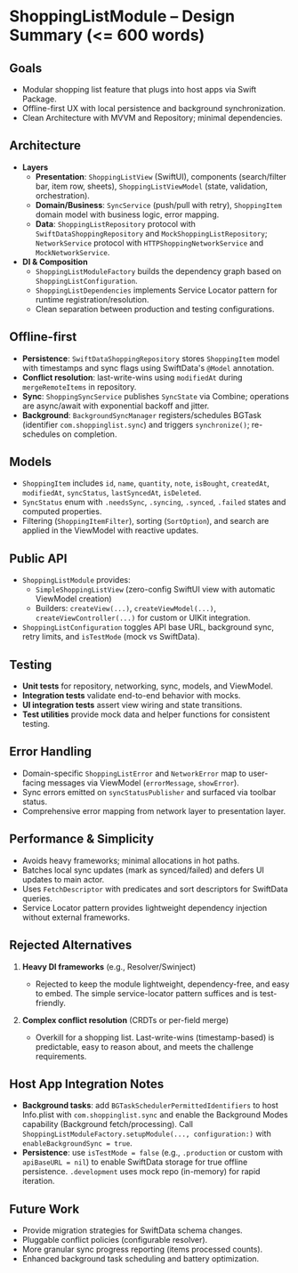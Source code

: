 # ShoppingListModule – Design Summary (<= 600 words)

## Goals

- Modular shopping list feature that plugs into host apps via Swift Package.
- Offline-first UX with local persistence and background synchronization.
- Clean Architecture with MVVM and Repository; minimal dependencies.

## Architecture

- **Layers**
  - **Presentation**: `ShoppingListView` (SwiftUI), components (search/filter bar, item row, sheets), `ShoppingListViewModel` (state, validation, orchestration).
  - **Domain/Business**: `SyncService` (push/pull with retry), `ShoppingItem` domain model with business logic, error mapping.
  - **Data**: `ShoppingListRepository` protocol with `SwiftDataShoppingRepository` and `MockShoppingListRepository`; `NetworkService` protocol with `HTTPShoppingNetworkService` and `MockNetworkService`.
- **DI & Composition**
  - `ShoppingListModuleFactory` builds the dependency graph based on `ShoppingListConfiguration`.
  - `ShoppingListDependencies` implements Service Locator pattern for runtime registration/resolution.
  - Clean separation between production and testing configurations.

## Offline-first

- **Persistence**: `SwiftDataShoppingRepository` stores `ShoppingItem` model with timestamps and sync flags using SwiftData's `@Model` annotation.
- **Conflict resolution**: last-write-wins using `modifiedAt` during `mergeRemoteItems` in repository.
- **Sync**: `ShoppingSyncService` publishes `SyncState` via Combine; operations are async/await with exponential backoff and jitter.
- **Background**: `BackgroundSyncManager` registers/schedules BGTask (identifier `com.shoppinglist.sync`) and triggers `synchronize()`; re-schedules on completion.

## Models

- `ShoppingItem` includes `id`, `name`, `quantity`, `note`, `isBought`, `createdAt`, `modifiedAt`, `syncStatus`, `lastSyncedAt`, `isDeleted`.
- `SyncStatus` enum with `.needsSync`, `.syncing`, `.synced`, `.failed` states and computed properties.
- Filtering (`ShoppingItemFilter`), sorting (`SortOption`), and search are applied in the ViewModel with reactive updates.

## Public API

- `ShoppingListModule` provides:
  - `SimpleShoppingListView` (zero-config SwiftUI view with automatic ViewModel creation)
  - Builders: `createView(...)`, `createViewModel(...)`, `createViewController(...)` for custom or UIKit integration.
- `ShoppingListConfiguration` toggles API base URL, background sync, retry limits, and `isTestMode` (mock vs SwiftData).

## Testing

- **Unit tests** for repository, networking, sync, models, and ViewModel.
- **Integration tests** validate end-to-end behavior with mocks.
- **UI integration tests** assert view wiring and state transitions.
- **Test utilities** provide mock data and helper functions for consistent testing.

## Error Handling

- Domain-specific `ShoppingListError` and `NetworkError` map to user-facing messages via ViewModel (`errorMessage`, `showError`).
- Sync errors emitted on `syncStatusPublisher` and surfaced via toolbar status.
- Comprehensive error mapping from network layer to presentation layer.

## Performance & Simplicity

- Avoids heavy frameworks; minimal allocations in hot paths.
- Batches local sync updates (mark as synced/failed) and defers UI updates to main actor.
- Uses `FetchDescriptor` with predicates and sort descriptors for SwiftData queries.
- Service Locator pattern provides lightweight dependency injection without external frameworks.

## Rejected Alternatives

1. **Heavy DI frameworks** (e.g., Resolver/Swinject)

   - Rejected to keep the module lightweight, dependency-free, and easy to embed. The simple service-locator pattern suffices and is test-friendly.

2. **Complex conflict resolution** (CRDTs or per-field merge)
   - Overkill for a shopping list. Last-write-wins (timestamp-based) is predictable, easy to reason about, and meets the challenge requirements.

## Host App Integration Notes

- **Background tasks**: add `BGTaskSchedulerPermittedIdentifiers` to host Info.plist with `com.shoppinglist.sync` and enable the Background Modes capability (Background fetch/processing). Call `ShoppingListModuleFactory.setupModule(..., configuration:)` with `enableBackgroundSync = true`.
- **Persistence**: use `isTestMode = false` (e.g., `.production` or custom with `apiBaseURL = nil`) to enable SwiftData storage for true offline persistence. `.development` uses mock repo (in-memory) for rapid iteration.

## Future Work

- Provide migration strategies for SwiftData schema changes.
- Pluggable conflict policies (configurable resolver).
- More granular sync progress reporting (items processed counts).
- Enhanced background task scheduling and battery optimization.

